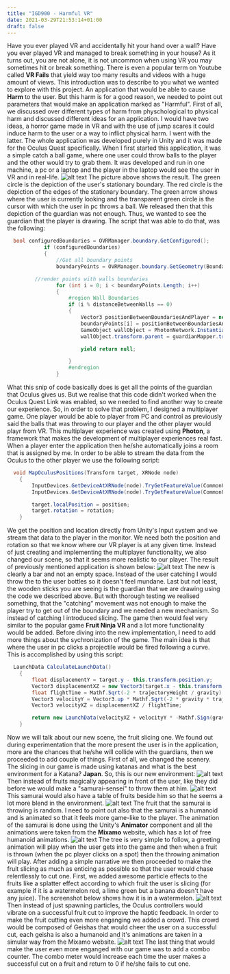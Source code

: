 ```yaml
---
title: "IGD900 - Harmful VR"
date: 2021-03-29T21:53:14+01:00
draft: false
---
```


Have you ever played VR and accidentally hit your hand over a wall? Have you ever played VR and managed to break something in your house?
As it turns out, you are not alone, it is not uncommon when using VR you may sometimes hit or break something. There is even a popular term on Youtube called **VR Fails** that yield way too many results and videos with a huge amount of views.
This introduction was to describe to you what we wanted to explore with this project. An application that would be able to cause **Harm** to the user.
But this harm is for a good reason, we needed to point out parameters that would make an application marked as "Harmful".
First of all, we discussed over different types of harm from physchological to physical harm and discussed different ideas for an application.
I would have two ideas, a horror game made in VR and with the use of jump scares it could induce harm to the user or a way to inflict physical harm. I went with the latter.
The whole application was developed purely in Unity and it was made for the Oculus Quest specifically.
When I first started this application, it was a simple catch a ball game, where one user could throw balls to the player and the other would try to grab them.
It was developed and run in one machine, a pc or a laptop and the player in the laptop would see the user in VR and in real-life.
![alt text](https://raw.githubusercontent.com/petrosKon/Kontrazis/master/static/images/Catch-A-Ball%20Game%20Simple.PNG)
The picture above shows the result. The green circle is the depiction of the user's stationary boundary. The red circle is the depiction of the edges of the stationary boundary. The green arrow shows where the user is currently looking and the transparent green circle is the cursor with which the user in pc throws a ball.
We released then that this depiction of the guardian was not enough. Thus, we wanted to see the guardian that the player is drawing.
The script that was able to do that, was the following:
```C#
  bool configuredBoundaries = OVRManager.boundary.GetConfigured();
            if (configuredBoundaries)
            {
                //Get all boundary points
                boundaryPoints = OVRManager.boundary.GetGeometry(BoundaryType.OuterBoundary);

		 //render points with walls boundaries
                for (int i = 0; i < boundaryPoints.Length; i++)
                {
                    #region Wall Boundaries
                    if (i % distanceBetweenWalls == 0)
                    {
                        Vector3 positionBetweenBoundariesAndPlayer = new Vector3(boundaryPoints[i].x + spawnedVRPlayer.transform.position.x, 1f, boundaryPoints[i].z + spawnedVRPlayer.transform.position.z);
                        boundaryPoints[i] = positionBetweenBoundariesAndPlayer;
                        GameObject wallObject = PhotonNetwork.Instantiate("Wall Object", boundaryPoints[i], Quaternion.identity) as GameObject;
                        wallObject.transform.parent = guardianMapper.transform;

                        yield return null;

                    }
                    #endregion
                }
```
What this snip of code basically does is get all the points of the guardian that Oculus gives us. But we realise that this code didn't worked when the Oculus Quest Link was enabled, so we needed to find another way to create our experience. 
So, in order to solve that problem, I designed a multiplayer game. One player would be able to player from PC and control as previously said the balls that was throwing to our player and the other player would playr from VR.
This multiplayer experience was created using **Photon**, a framework that makes the development of multiplayer experiences real fast.
When a player enter the application then he/she automatically joins a room that is assigned by me. In order to be able to stream the data from the Oculus to the other player we use the following script:
```C#
  void MapOculusPositions(Transform target, XRNode node)
    {
        InputDevices.GetDeviceAtXRNode(node).TryGetFeatureValue(CommonUsages.devicePosition, out Vector3 position);
        InputDevices.GetDeviceAtXRNode(node).TryGetFeatureValue(CommonUsages.deviceRotation, out Quaternion rotation);

        target.localPosition = position;
        target.rotation = rotation;
    }
```
We get the position and location directly from Unity's Input system and we stream that data to the player in the monitor. We need both the position and rotation so that we know where our VR player is at any given time.
Instead of just creating and implementing the multiplayer functionality, we also changed our scene, so that it seems more realistic to our player.
The result of previously mentioned application is shown below:
![alt text](https://raw.githubusercontent.com/petrosKon/Kontrazis/master/static/images/Catch-A-Bottle.PNG)
The new is clearly a bar and not an empty space. Instead of the user catching I would throw the to the user bottles so it doesn't feel mundane. Last but not least, the wooden sticks you are seeing is the guardian that we are drawing using the code we described above.
But with thorough testing we realised something, that the "catching" movement was not enough to make the player try to get out of the boundary and we needed a new mechanism.
So instead of catching I introduced slicing. The game then would feel very similar to the popular game **Fruit Ninja VR** and a lot more functionality would be added.
Before diving into the new implementation, I need to add more things about the sychronization of the game. The main idea is that where the user in pc clicks a projectile would be fired following a curve. This is accomplished by using this script:
```C#
  LaunchData CalculateLaunchData()
    {
        float displacementY = target.y - this.transform.position.y;
        Vector3 displacementXZ = new Vector3(target.x - this.transform.position.x, 0, target.z - this.transform.position.z);
        float flightTime = Mathf.Sqrt(-2 * trajectoryHeight / gravity) + Mathf.Sqrt(2 * (displacementY - trajectoryHeight) / gravity);
        Vector3 velocityY = Vector3.up * Mathf.Sqrt(-2 * gravity * trajectoryHeight);
        Vector3 velocityXZ = displacementXZ / flightTime;

        return new LaunchData(velocityXZ + velocityY * -Mathf.Sign(gravity), flightTime);
    }
```
Now we will talk about our new scene, the fruit slicing one. We found out during experimentation that the more present the user is in the application, more are the chances that he/she will collide with the guardians, then we proceeded to add couple of things.
First of all, we changed the scenery. The slicing in our game is made using katanas and what is the best environment for a Katana? **Japan**. So, this is our new environment:
![alt text](https://raw.githubusercontent.com/petrosKon/Kontrazis/master/static/images/Fruit%20Ninja%20-%20Environment.PNG)
Then instead of fruits magically appearing in front of the user, like they did before we would make a "samurai-sensei" to throw them at him.
![alt text](https://raw.githubusercontent.com/petrosKon/Kontrazis/master/static/images/Fruit%20Ninja%20-%20Samurai.PNG)
This samurai would also have a table of fruits beside him so that he seems a lot more blend in the environment.
![alt text](https://raw.githubusercontent.com/petrosKon/Kontrazis/master/static/images/Fruit%20Ninja%20-%20Samurai%20%2B%20Table%20of%20fruits.PNG)
The fruit that the samurai is throwing is random. I need to point out also that the samurai is a humanoid and is animated so that it feels more game-like to the player.
The animation of the samurai is done using the Unity's **Animator** component and all the animations were taken from the **Mixamo** website, which has a lot of free humanoid animations.
![alt text](https://raw.githubusercontent.com/petrosKon/Kontrazis/master/static/images/Fruit%20Ninja%20-%20Samurai%20Animation%20Tree.PNG)
The tree is very simple to follow, a greeting animation will play when the user gets into the game and then when a fruit is thrown (when the pc player clicks on a spot) then the throwing animation will play.
After adding a simple narrative we then proceeded to make the fruit slicing as much as enticing as possible so that the user would chase relentlessly to cut one.
First, we added awesome particle effects to the fruits like a splatter effect according to which fruit the user is slicing (for example if it is a watermelon red, a lime green but a banana doesn't have any juice). The screenshot below shows how it is in a watermelon.
![alt text](https://raw.githubusercontent.com/petrosKon/Kontrazis/master/static/images/Fruit%20Ninja%20-%20Watermelon%20Particle%20Effects.PNG)
Then instead of just spawning particles, the Oculus controllers would vibrate on a successful fruit cut to improve the haptic feedback.
In order to make the fruit cutting even more enganging we added a crowd. This crowd would be composed of Geishas that would cheer the user on a successful cut, each geisha is also a humanoid and it's animations are taken in a simular way from the Mixamo website.
![alt text](https://raw.githubusercontent.com/petrosKon/Kontrazis/master/static/images/Fruit%20Ninja%20-%20Geishas.PNG)
The last thing that would make the user even more enganged with our game was to add a combo counter. The combo meter would increase each time the user makes a successful cut on a fruit and return to 0 if he/she fails to cut one.






